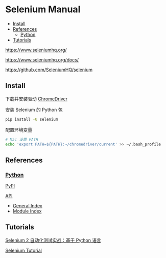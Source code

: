 <!-- omit in toc -->
# Selenium Manual

- [Install](#install)
- [References](#references)
  - [Python](#python)
- [Tutorials](#tutorials)

<https://www.seleniumhq.org/>

<https://www.seleniumhq.org/docs/>

<https://github.com/SeleniumHQ/selenium>

## Install

下载并安装驱动 [ChromeDriver](https://sites.google.com/a/chromium.org/chromedriver/)

安装 Selenium 的 Python 包

```bash
pip install -U selenium
```

配置环境变量

```bash
# Mac 设置 PATH
echo 'export PATH=${PATH}:~/chromedriver/current' >> ~/.bash_profile
```

## References

### [Python](http://seleniumhq.github.io/selenium/docs/api/py/index.html)

[PyPI](https://pypi.org/project/selenium/)

[API](https://seleniumhq.github.io/selenium/docs/api/py/api.html)

- [General Index](https://seleniumhq.github.io/selenium/docs/api/py/genindex.html)
- [Module Index](https://seleniumhq.github.io/selenium/docs/api/py/py-modindex.html)

<!-- #selenium-tutorial -->
## Tutorials

[Selenium 2 自动化测试实战：基于 Python 语言](/tutorials/selenium/selenium2-python/README.md)

[Selenium Tutorial](/tutorials/selenium/selenium-tutorial/README.md)
